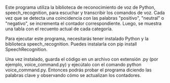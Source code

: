 Este programa utiliza la biblioteca de reconocimiento de voz de Python, speech_recognition, para escuchar y transcribir los comandos de voz. 
Cada vez que se detecta una coincidencia con las palabras "positivo", "neutral" o "negativo", se incrementa el contador correspondiente. 
Luego, se muestra una tabla con el recuento actual de cada categoría.

Para ejecutar este programa, necesitarás tener instalado Python y la biblioteca speech_recognition. Puedes instalarla con pip install SpeechRecognition.

Una vez instalado, guarda el código en un archivo con extensión .py (por ejemplo, voice_command.py) y ejecútalo con el comando python voice_command.py. 
Entonces podrás probar el programa diciendo las palabras clave y observando cómo se actualizan los contadores.
